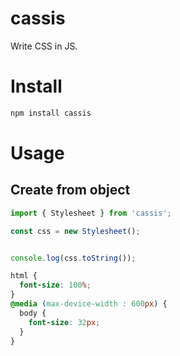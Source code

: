 cassis
===

Write CSS in JS.

# Install

```bash
npm install cassis
```

# Usage

## Create from object

```js
import { Stylesheet } from 'cassis';

const css = new Stylesheet();


console.log(css.toString());
```

```css
html {
  font-size: 100%;
}
@media (max-device-width : 600px) {
  body {
    font-size: 32px;
  }
}
```
